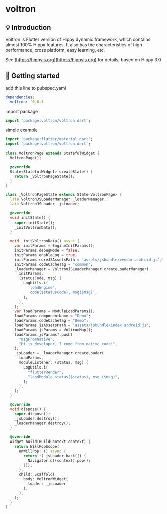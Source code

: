 # voltron

## 💡 Introduction

Voltron is Flutter version of Hippy dynamic framework, which contains almost 100% Hippy features. It also has the characteristics of high performance, cross platform, easy learning, etc.

See [https://hippyjs.org](https://hippyjs.org) for details, based on Hippy 3.0

## 🔨 Getting started

add this line to pubspec.yaml

```yaml
dependencies:
  voltron: ^0.0.1
```

import package
```dart
import 'package:voltron/voltron.dart';
```

simple example
```dart
import 'package:flutter/material.dart';
import 'package:voltron/voltron.dart';

class VoltronPage extends StatefulWidget {
  VoltronPage();

  @override
  State<StatefulWidget> createState() {
    return _VoltronPageState();
  }
}

class _VoltronPageState extends State<VoltronPage> {
  late VoltronJSLoaderManager _loaderManager;
  late VoltronJSLoader _jsLoader;

  @override
  void initState() {
    super.initState();
    _initVoltronData();
  }

  void _initVoltronData() async {
    var initParams = EngineInitParams();
    initParams.debugMode = false;
    initParams.enableLog = true;
    initParams.coreJSAssetsPath = 'assets/jsbundle/vendor.android.js';
    initParams.codeCacheTag = "common";
    _loaderManager = VoltronJSLoaderManager.createLoaderManager(
      initParams,
      (statusCode, msg) {
        LogUtils.i(
          'loadEngine',
          'code($statusCode), msg($msg)',
        );
      },
    );
    var loadParams = ModuleLoadParams();
    loadParams.componentName = "Demo";
    loadParams.codeCacheTag = "Demo";
    loadParams.jsAssetsPath = 'assets/jsbundle/index.android.js';
    loadParams.jsParams = VoltronMap();
    loadParams.jsParams?.push(
      "msgFromNative",
      "Hi js developer, I come from native code!",
    );
    _jsLoader = _loaderManager.createLoader(
      loadParams,
      moduleListener: (status, msg) {
        LogUtils.i(
          "flutterRender",
          "loadModule status($status), msg ($msg)",
        );
      },
    );
  }

  @override
  void dispose() {
    super.dispose();
    _jsLoader.destroy();
    _loaderManager.destroy();
  }

  @override
  Widget build(BuildContext context) {
    return WillPopScope(
      onWillPop: () async {
        return !(_jsLoader.back(() {
          Navigator.of(context).pop();
        }));
      },
      child: Scaffold(
        body: VoltronWidget(
          loader: _jsLoader,
        ),
      ),
    );
  }
}
```
